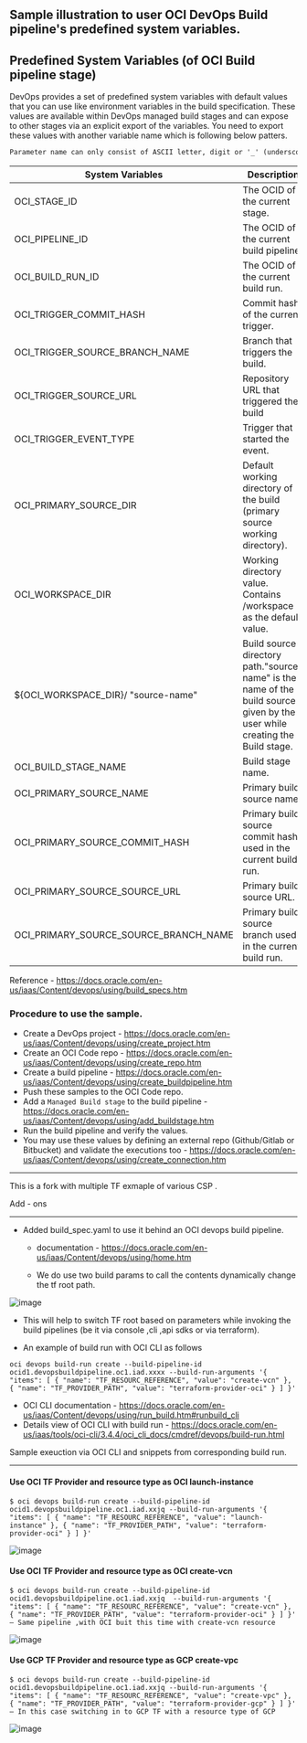 
## Sample illustration to user OCI DevOps Build pipeline's predefined system variables.


## Predefined System Variables (of OCI Build pipeline stage)

DevOps provides a set of predefined system variables with default values that you can use like environment variables in the build specification. These values are available within DevOps managed build stages and can expose to other stages via an explicit export of the variables.
You need to export these values with another variable name which is following below patters.

```markdown
Parameter name can only consist of ASCII letter, digit or '_' (underscore) characters and not start with an oci (case-insensitive) prefix
```

System Variables | Description | 
--- | --- | 
OCI_STAGE_ID | The OCID of the current stage. | 
OCI_PIPELINE_ID|The OCID of the current build pipeline.|
OCI_BUILD_RUN_ID|The OCID of the current build run.|
OCI_TRIGGER_COMMIT_HASH|Commit hash of the current trigger.|
OCI_TRIGGER_SOURCE_BRANCH_NAME|Branch that triggers the build.|
OCI_TRIGGER_SOURCE_URL|Repository URL that triggered the build|
OCI_TRIGGER_EVENT_TYPE|Trigger that started the event.|
OCI_PRIMARY_SOURCE_DIR|Default working directory of the build (primary source working directory).|
OCI_WORKSPACE_DIR|Working directory value. Contains /workspace as the default value.|
${OCI_WORKSPACE_DIR}/ "source-name"|Build source directory path."source-name" is the name of the build source given by the user while creating the Build stage.|
OCI_BUILD_STAGE_NAME|Build stage name.|
OCI_PRIMARY_SOURCE_NAME|Primary build source name.|
OCI_PRIMARY_SOURCE_COMMIT_HASH|Primary build source commit hash used in the current build run.|
OCI_PRIMARY_SOURCE_SOURCE_URL|Primary build source URL.|
OCI_PRIMARY_SOURCE_SOURCE_BRANCH_NAME| Primary build source branch used in the current build run.|

Reference - https://docs.oracle.com/en-us/iaas/Content/devops/using/build_specs.htm

### Procedure to use the sample.

 
- Create a DevOps project - https://docs.oracle.com/en-us/iaas/Content/devops/using/create_project.htm
- Create an OCI Code repo - https://docs.oracle.com/en-us/iaas/Content/devops/using/create_repo.htm
- Create a build pipeline - https://docs.oracle.com/en-us/iaas/Content/devops/using/create_buildpipeline.htm
- Push these samples to the OCI Code repo.
- Add a `Managed Build stage` to the build pipeline - https://docs.oracle.com/en-us/iaas/Content/devops/using/add_buildstage.htm
- Run the build pipeline and verify the values.
- You may use these values by defining an external repo (Github/Gitlab or Bitbucket) and validate the executions too - https://docs.oracle.com/en-us/iaas/Content/devops/using/create_connection.htm
 ----
This is a fork with multiple TF exmaple of various CSP .

Add - ons 

-----

- Added build_spec.yaml to use it behind an OCI devops build pipeline.
  -  documentation - https://docs.oracle.com/en-us/iaas/Content/devops/using/home.htm 

  - We do use two build params to call the contents dynamically change the tf root path.

![image](https://user-images.githubusercontent.com/29458929/233540123-14e8ec6d-908d-45d2-85b5-e7c336a8420a.png)

  - This will help to switch TF root based on  parameters while invoking the build pipelines (be it via console ,cli ,api sdks or via terraform).


- An example of build run with OCI CLI as follows 

```
oci devops build-run create --build-pipeline-id ocid1.devopsbuildpipeline.oc1.iad.xxxx --build-run-arguments '{ "items": [ { "name": "TF_RESOURC_REFERENCE", "value": "create-vcn" }, { "name": "TF_PROVIDER_PATH", "value": "terraform-provider-oci" } ] }'

```


- OCI CLI documentation - https://docs.oracle.com/en-us/iaas/Content/devops/using/run_build.htm#runbuild_cli  
- Details view of OCI CLI with build run - https://docs.oracle.com/en-us/iaas/tools/oci-cli/3.4.4/oci_cli_docs/cmdref/devops/build-run.html 


Sample exeuction via OCI CLI and snippets from corresponding build run.

----

#### Use OCI TF Provider and resource type as OCI launch-instance 


```
$ oci devops build-run create --build-pipeline-id ocid1.devopsbuildpipeline.oc1.iad.xxjq --build-run-arguments '{ "items": [ { "name": "TF_RESOURC_REFERENCE", "value": "launch-instance" }, { "name": "TF_PROVIDER_PATH", "value": "terraform-provider-oci" } ] }'  

```

![image](https://user-images.githubusercontent.com/29458929/233540201-cfc72d6f-a005-4349-b676-b8baf2ad5d0c.png)


#### Use OCI TF Provider and resource type as OCI create-vcn

```
$ oci devops build-run create --build-pipeline-id ocid1.devopsbuildpipeline.oc1.iad.xxjq  --build-run-arguments '{ "items": [ { "name": "TF_RESOURC_REFERENCE", "value": "create-vcn" }, { "name": "TF_PROVIDER_PATH", "value": "terraform-provider-oci" } ] }' – Same pipeline ,with OCI buit this time with create-vcn resource 
```

![image](https://user-images.githubusercontent.com/29458929/233540227-379572c1-d7a4-400b-952c-8b023d92559a.png)


#### Use GCP  TF Provider and resource type as GCP create-vpc

```
$ oci devops build-run create --build-pipeline-id ocid1.devopsbuildpipeline.oc1.iad.xxjq --build-run-arguments '{ "items": [ { "name": "TF_RESOURC_REFERENCE", "value": "create-vpc" }, { "name": "TF_PROVIDER_PATH", "value": "terraform-provider-gcp" } ] }' – In this case switching in to GCP TF with a resource type of GCP 
```

![image](https://user-images.githubusercontent.com/29458929/233540245-29e259fe-6dab-4ca0-a55e-902db3fe2747.png)

